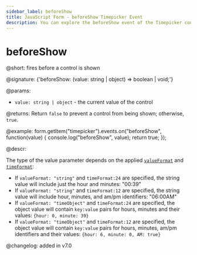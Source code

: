 ```yaml
---
sidebar_label: beforeShow
title: JavaScript Form - beforeShow Timepicker Event 
description: You can explore the beforeShow event of the Timepicker control of Form in the documentation of the DHTMLX JavaScript UI library. Browse developer guides and API reference, try out code examples and live demos, and download a free 30-day evaluation version of DHTMLX Suite.
---
```


# beforeShow

@short: fires before a control is shown

@signature: {'beforeShow: (value: string | object) => boolean | void;'}

@params:
- `value: string | object` - the current value of the control

@returns:
Return `false` to prevent a control from being shown; otherwise, `true`.

@example:
form.getItem("timepicker").events.on("beforeShow", function(value) {
    console.log("beforeShow", value);
    return true;
});

@descr:

The type of the value parameter depends on the applied [`valueFormat`](form/api/timepicker/api_timepicker_properties.md) and [`timeFormat`](form/api/timepicker/api_timepicker_properties.md):

- If `valueFormat: "string"`  and `timeFormat:24` are specified, the string value will include just the hour and minutes: "00:39"
- If `valueFormat: "string"`  and `timeFormat:12` are specified, the string value will include hour, minutes, and am/pm identifiers: "06:00AM"
- If `valueFormat: "timeObject"`  and `timeFormat:24` are specified, the object value will contain `key:value` pairs for hours, minutes and their values: `{hour: 0, minute: 39}`
- If `valueFormat: "timeObject"`  and `timeFormat:12` are specified, the object value will contain `key:value` pairs for hours, minutes, am/pm identifiers and their values: `{hour: 6, minute: 0, AM: true}`

@changelog: added in v7.0
